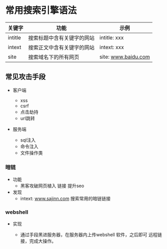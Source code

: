 # 常用搜索引擎语法

关键字 | 功能 | 示例
-|-|-
intitle | 搜索标题中含有关键字的网站 | intitle: xxx
intext | 搜索正文中含有关键字的网站 | intext: xxx
site | 搜索域名下的所有网页 | site: www.baidu.com

## 常见攻击手段

- 客户端

    - xss
    - csrf
    - 点击劫持
    - url跳转
- 服务端
    - sql注入
    - 命令注入
    - 文件操作类

### 暗链

- 功能
    - 黑客攻破网页植入  链接  提升seo
- 发现
    - intext: www.sajinn.com    搜索常用的暗链链接

### webshell

- 实现

    - 通过手段黑进服务器，在服务器内上传webshell 软件，之后即可  远程链接，完成大操作。
